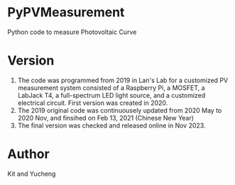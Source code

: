 # PyPVMeasurement
Python code to measure Photovoltaic Curve

# Version
1. The code was programmed from 2019 in Lan's Lab for a customized PV measurement system consisted of a Raspberry Pi, a MOSFET, a LabJack T4, a full-spectrum LED light source, and a customized electrical circuit.  First version was created in 2020.
2. The 2019 original code was continuousely updated from 2020 May to 2020 Nov, and finsihed on Feb 13, 2021 (Chinese New Year)
3. The final version was checked and released online in Nov 2023.

# Author
Kit and Yucheng

